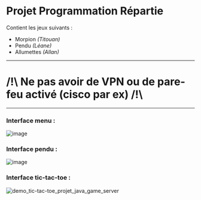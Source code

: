 # Projet Programmation Répartie

Contient les jeux suivants : 
- Morpion *(Titouan)*
- Pendu *(Léane)*
- Allumettes *(Allan)*

----------

# /!\ Ne pas avoir de VPN ou de pare-feu activé (cisco par ex) /!\

----------

### Interface menu :
![image](https://user-images.githubusercontent.com/42692272/161065037-4f51f0f6-fdf2-4ae4-8b38-c3ccd7133dd3.png)

### Interface pendu :
![image](https://user-images.githubusercontent.com/42692272/161065412-184e221c-680e-4995-8d78-cd9a86c25b91.png)

### Interface tic-tac-toe :
![demo_tic-tac-toe_projet_java_game_server](https://user-images.githubusercontent.com/90621409/161376115-59f8c206-624a-482a-86f8-4ce252a27cfd.gif)
